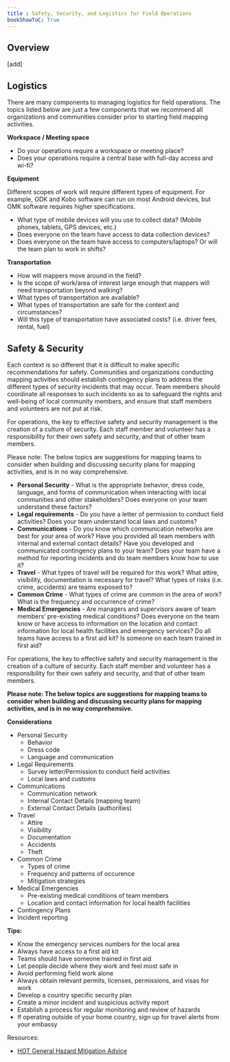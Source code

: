 ```yaml
---
title : Safety, Security, and Logistics for Field Operations
bookShowToC: True
---
```


## Overview
[add]

## Logistics

There are many components to managing logistics for field operations. The topics listed below are just a few components that we recommend all organizations and communities consider prior to starting field mapping activities.

**Workspace / Meeting space**



*   Do your operations require a workspace or meeting place? 
*   Does your operations require a central base with full-day access and wi-fi? 

**Equipment**

Different scopes of work will require different types of equipment. For example, ODK and Kobo software can run on most Android devices, but OMK software requires higher specifications.



*   What type of mobile devices will you use to collect data? (Mobile phones, tablets, GPS devices, etc.)
*   Does everyone on the team have access to data collection devices?
*   Does everyone on the team have access to computers/laptops? Or will the team plan to work in shifts?

**Transportation**



*   How will mappers move around in the field?
*   Is the scope of work/area of interest large enough that mappers will need transportation beyond walking?
*   What types of transportation are available?
*   What types of transportation are safe for the context and circumstances?
*   Will this type of transportation have associated costs? (i.e. driver fees, rental, fuel)

## Safety & Security

Each context is so different that it is difficult to make specific recommendations for safety. Communities and organizations conducting mapping activities should establish contingency plans to address the different types of security incidents that may occur. Team members should coordinate all responses to such incidents so as to safeguard the rights and well-being of local community members, and ensure that staff members and volunteers are not put at risk. 

For operations, the key to effective safety and security management is the creation of a culture of security. Each staff member and volunteer has a responsibility for their own safety and security, and that of other team members. 

Please note: The below topics are suggestions for mapping teams to consider when building and discussing security plans for mapping activities, and is in no way comprehensive.



*   **Personal Security** - What is the appropriate behavior, dress code, language, and forms of communication when interacting with local communities and other stakeholders? Does everyone on your team understand these factors?
*   **Legal requirements** - Do you have a letter of permission to conduct field activities? Does your team understand local laws and customs? 
*   **Communications** - Do you know which communication networks are best for your area of work? Have you provided all team members with internal and external contact details? Have you developed and communicated contingency plans to your team? Does your team have a method for reporting incidents and do team members know how to use it? 
*   **Travel** - What types of travel will be required for this work? What attire, visibility, documentation is necessary for travel? What types of risks (i.e. crime, accidents) are teams exposed to?
*   **Common Crime** - What types of crime are common in the area of work? What is the frequency and occurrence of crime?
*   **Medical Emergencies** - Are managers and supervisors aware of team members’ pre-existing medical conditions? Does everyone on the team know or have access to information on the location and contact information for local health facilities and emergency services? Do all teams have access to a first aid kit? Is someone on each team trained in first aid? 
    
For operations, the key to effective safety and security management is the creation of a culture of security. Each staff member and volunteer has a responsibility for their own safety and security, and that of other team members. 
    
**Please note: The below topics are suggestions for mapping teams to consider when building and discussing security plans for mapping activities, and is in no way comprehensive.**

**Considerations**

* Personal Security
  * Behavior
  * Dress code
  * Language and communication
* Legal Requirements
  * Survey letter/Permission to conduct field activities
  * Local laws and customs
* Communications
  * Communication network
  * Internal Contact Details (mapping team)
  * External Contact Details (authorities)
* Travel
  * Attire
  * Visibility
  * Documentation
  * Accidents 
  * Theft
* Common Crime
  * Types of crime
  * Frequency and patterns of occurence
  * Mitigation strategies
* Medical Emergencies
  * Pre-existing medical conditions of team members
  * Location and contact information for local health facilities
* Contingency Plans
* Incident reporting

**Tips:**

* Know the emergency services numbers for the local area
* Always have access to a first aid kit
* Teams should have someone trained in first aid
* Let people decide where they work and feel most safe in
* Avoid performing field work alone
* Always obtain relevant permits, licenses, permissions, and visas for work
* Develop a country specific security plan 
* Create a minor incident and suspicious activity report
* Establish a process for regular monitoring and review of hazards 
* If operating outside of your home country, sign up for travel alerts from your embassy

Resources:

* [HOT General Hazard Mitigation Advice](https://drive.google.com/open?id=1nbAIZAuap6o1Pu_cjhtx0QUURvI--0a7) 
